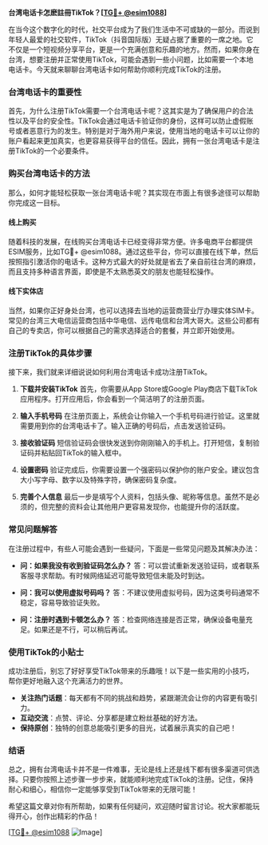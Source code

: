 **台湾电话卡怎麽註冊TikTok？[[TG💪+ @esim1088](https://t.me/s/esim1088)]**

在当今这个数字化的时代，社交平台成为了我们生活中不可或缺的一部分。而说到年轻人最爱的社交软件，TikTok（抖音国际版）无疑占据了重要的一席之地。它不仅是一个短视频分享平台，更是一个充满创意和乐趣的地方。然而，如果你身在台湾，想要注册并正常使用TikTok，可能会遇到一些小问题，比如需要一个本地电话卡。今天就来聊聊台湾电话卡如何帮助你顺利完成TikTok的注册。

### **台湾电话卡的重要性**

首先，为什么注册TikTok需要一个台湾电话卡呢？这其实是为了确保用户的合法性以及平台的安全性。TikTok会通过电话卡验证你的身份，这样可以防止虚假账号或者恶意行为的发生。特别是对于海外用户来说，使用当地的电话卡可以让你的账户看起来更加真实，也更容易获得平台的信任。因此，拥有一张台湾电话卡是注册TikTok的一个必要条件。

### **购买台湾电话卡的方法**

那么，如何才能轻松获取一张台湾电话卡呢？其实现在市面上有很多途径可以帮助你完成这一目标。

#### **线上购买**

随着科技的发展，在线购买台湾电话卡已经变得非常方便。许多电商平台都提供ESIM服务，比如TG💪+ @esim1088。通过这些平台，你可以直接在线下单，然后按照指引激活你的电话卡。这种方式最大的好处就是省去了亲自前往台湾的麻烦，而且支持多种语言界面，即使是不太熟悉英文的朋友也能轻松操作。

#### **线下实体店**

当然，如果你正好身处台湾，也可以选择去当地的运营商营业厅办理实体SIM卡。常见的台湾三大电信运营商包括中华电信、远传电信和台湾大哥大。这些公司都有自己的专卖店，你可以根据自己的需求选择适合的套餐，并立即开始使用。

### **注册TikTok的具体步骤**

接下来，我们就来详细说说如何利用台湾电话卡成功注册TikTok。

1. **下载并安装TikTok**
   首先，你需要从App Store或Google Play商店下载TikTok应用程序。打开应用后，你会看到一个简洁明了的注册页面。

2. **输入手机号码**
   在注册页面上，系统会让你输入一个手机号码进行验证。这里就需要用到你的台湾电话卡了。输入正确的号码后，点击发送验证码。

3. **接收验证码**
   短信验证码会很快发送到你刚刚输入的手机上。打开短信，复制验证码并粘贴回TikTok的输入框中。

4. **设置密码**
   验证完成后，你需要设置一个强密码以保护你的账户安全。建议包含大小写字母、数字以及特殊字符，确保密码复杂度。

5. **完善个人信息**
   最后一步是填写个人资料，包括头像、昵称等信息。虽然不是必须的，但完整的资料会让其他用户更容易发现你，也能提升你的活跃度。

### **常见问题解答**

在注册过程中，有些人可能会遇到一些疑问，下面是一些常见问题及其解决办法：

- **问：如果我没有收到验证码怎么办？**
  答：可以尝试重新发送验证码，或者联系客服寻求帮助。有时候网络延迟可能导致短信未能及时到达。

- **问：我可以使用虚拟号码吗？**
  答：不建议使用虚拟号码，因为这类号码通常不稳定，容易导致验证失败。

- **问：注册时遇到卡顿怎么办？**
  答：检查网络连接是否正常，确保设备电量充足。如果还是不行，可以稍后再试。

### **使用TikTok的小贴士**

成功注册后，别忘了好好享受TikTok带来的乐趣哦！以下是一些实用的小技巧，帮你更好地融入这个充满活力的世界。

- **关注热门话题**：每天都有不同的挑战和趋势，紧跟潮流会让你的内容更有吸引力。
- **互动交流**：点赞、评论、分享都是建立粉丝基础的好方法。
- **保持原创**：独特的创意总能吸引更多的目光，试着展示真实的自己吧！

### **结语**

总之，拥有台湾电话卡并不是一件难事，无论是线上还是线下都有很多渠道可供选择。只要你按照上述步骤一步步来，就能顺利地完成TikTok的注册。记住，保持耐心和细心，相信你一定能够享受到TikTok带来的无限可能！

希望这篇文章对你有所帮助，如果有任何疑问，欢迎随时留言讨论。祝大家都能玩得开心，创作出精彩的作品！

[[TG💪+ @esim1088](https://t.me/s/esim1088) ![Image](https://i.postimg.cc/4NQfJmqS/Snipaste-2025-05-13-00-14-12.png)]